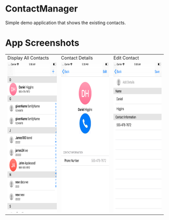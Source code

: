 # ContactManager
Simple demo application that shows the existing contacts.

# App Screenshots

<table>
  <tr>
    <td>Display All Contacts</td>
     <td>Contact Details</td>
     <td>Edit Contact</td>
  </tr>
  <tr>
    <td><img src="AllContacts.png" width=270 height=480></td>
    <td><img src="ContactDetails.png" width=270 height=480></td>
    <td><img src="Edit_Contact.png" width=270 height=480></td>
  </tr>
 </table>





